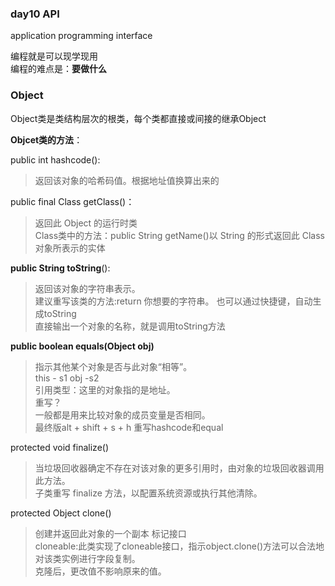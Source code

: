 ### day10 API ###
application programming interface

编程就是可以现学现用  
编程的难点是：**要做什么**

### Object ###
Object类是类结构层次的根类，每个类都直接或间接的继承Object  

**Objcet类的方法**：  

public int hashcode():


> 返回该对象的哈希码值。根据地址值换算出来的
   
 public final Class getClass()：


> 返回此 Object 的运行时类    
> Class类中的方法：public String getName()以 String 的形式返回此 Class 对象所表示的实体  
   
**public String toString**():  

> 返回该对象的字符串表示。  
> 建议重写该类的方法:return 你想要的字符串。
 			也可以通过快捷键，自动生成toString 				
 			直接输出一个对象的名称，就是调用toString方法
 
**public boolean equals(Object obj)**


> 指示其他某个对象是否与此对象“相等”。   
> this - s1   obj -s2	  
> 引用类型：这里的对象指的是地址。  
重写？  
一般都是用来比较对象的成员变量是否相同。  
最终版alt + shift + s + h  重写hashcode和equal
 
protected void finalize()
> 当垃圾回收器确定不存在对该对象的更多引用时，由对象的垃圾回收器调用此方法。  
> 子类重写 finalize 方法，以配置系统资源或执行其他清除。   
> 

protected Object clone()


> 创建并返回此对象的一个副本
> 标记接口  
> cloneable:此类实现了cloneable接口，指示object.clone()方法可以合法地对该类实例进行字段复制。    
> 克隆后，更改值不影响原来的值。
